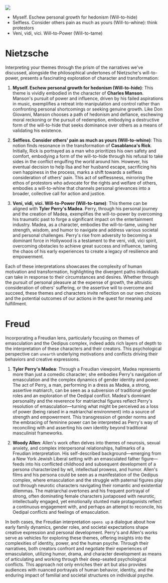 ![](https://pyxis.nymag.com/v1/imgs/bc1/3ad/dc50b16f7a4f3dab94df351ead96e807c4-woody-allen-manhantann.2x.rhorizontal.w1100.jpg)

- Myself. Eschew personal growth for hedonism (Will-to-hide)
- Selfless. Consider others pain as much as yours (Will-to-whine): think protestors 
- Veni, vidi, vici. Will-to-Power (Will-to-tame)

# Nietzsche

Interpreting your themes through the prism of the narratives we've discussed, alongside the philosophical undertones of Nietzsche's will-to-power, presents a fascinating exploration of character and transformation:

1. **Myself. Eschew personal growth for hedonism (Will-to-hide)**: This theme is vividly embodied in the character of **Charles Manson**. Manson's pursuit of power and influence, driven by his failed aspirations in music, exemplifies a retreat into manipulation and control rather than confronting personal shortcomings or seeking genuine growth. Like Don Giovanni, Manson chooses a path of hedonism and defiance, eschewing moral reckoning or the pursuit of redemption, embodying a destructive form of the will-to-hide that seeks dominance over others as a means of validating his existence.

2. **Selfless. Consider others' pain as much as yours (Will-to-whine)**: This notion finds resonance in the transformation of **Casablanca's Rick**. Initially, Rick is portrayed as a man who prioritizes his own safety and comfort, embodying a form of the will-to-hide through his refusal to take sides in the conflict engulfing the world around him. However, his eventual decision to help Ilsa and her husband escape, sacrificing his own happiness in the process, marks a shift towards a selfless consideration of others' pain. This act of selflessness, mirroring the ethos of protestors who advocate for the rights and welfare of others, embodies a will-to-whine that channels personal grievances into a broader, collective call for action and justice.

3. **Veni, vidi, vici. Will-to-Power (Will-to-tame)**: This theme can be aligned with **Tyler Perry's Madea**. Perry, through his personal journey and the creation of Madea, exemplifies the will-to-power by overcoming his traumatic past to forge a significant impact on the entertainment industry. Madea, as a character, embodies the will-to-tame, using her strength, wisdom, and humor to navigate and address various societal and personal challenges. Perry's rise from adversity to becoming a dominant force in Hollywood is a testament to the veni, vidi, vici spirit, overcoming obstacles to achieve great success and influence, taming the chaos of his early experiences to create a legacy of resilience and empowerment.

Each of these interpretations showcases the complexity of human motivation and transformation, highlighting the divergent paths individuals can take in response to their circumstances and desires. Whether through the pursuit of personal pleasure at the expense of growth, the altruistic consideration of others' suffering, or the assertive will to overcome and succeed, these themes and characters invite reflection on our own choices and the potential outcomes of our actions in the quest for meaning and fulfillment.

# Freud

Incorporating a Freudian lens, particularly focusing on themes of emasculation and the Oedipus complex, indeed adds rich layers of depth to the interpretation of these characters and their creators. This psychological perspective can `unearth` underlying motivations and conflicts driving their behaviors and creative expressions.

1. **Tyler Perry's Madea**: Through a Freudian viewpoint, Madea represents more than just a comedic character; she embodies Perry's navigation of emasculation and the complex dynamics of gender identity and power. The act of Perry, a man, performing in a dress as Madea, a strong, assertive matriarch, can be seen as a subversion of traditional gender roles and an exploration of the Oedipal conflict. Madea's dominant personality and the reverence for matriarchal figures reflect Perry's resolution of emasculation—turning what might be perceived as a loss of power (being raised in a matriarchal environment) into a source of strength and empowerment. This transgression of gender norms and the embracing of feminine power can be interpreted as Perry's way of reconciling with and asserting his own identity beyond traditional masculinist frameworks.

2. **Woody Allen**: Allen's work often delves into themes of neurosis, sexual anxiety, and complex interpersonal relationships, hallmarks of a Freudian interpretation. His self-described background—emerging from a New York Jewish Liberal setting with an emasculated father figure—feeds into his conflicted childhood and subsequent development of a persona characterized by wit, intellectual prowess, and humor. Allen's films and his persona could be seen as a manifestation of the Oedipus complex, where emasculation and the struggle with paternal figures play out through neurotic characters navigating their romantic and existential dilemmas. The matriarchal overtones and his frequent portrayal of strong, often dominating female characters juxtaposed with neurotic, intellectually engaged, yet emotionally stunted male protagonists reflect a continuous engagement with, and perhaps an attempt to reconcile, his Oedipal conflicts and feelings of emasculation.

In both cases, the Freudian interpretation `opens up` a dialogue about how early family dynamics, gender roles, and societal expectations shape creative expression and personal development. Perry's and Allen's works serve as vehicles for exploring these themes, offering insights into the complexities of identity, power, and the human psyche. Through their narratives, both creators confront and negotiate their experiences of emasculation, utilizing humor, drama, and character development as means of articulating and working through their deep-seated psychological conflicts. This approach not only enriches their art but also provides audiences with nuanced portrayals of human behavior, identity, and the enduring impact of familial and societal structures on individual psyche.

